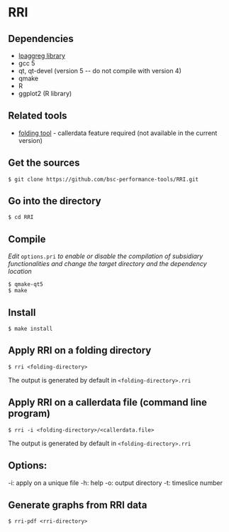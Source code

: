# RRI

## Dependencies

- [lpaggreg library](https://github.com/bsc-performance-tools/lpaggreg)
- gcc 5
- qt, qt-devel (version 5 -- do not compile with version 4)
- qmake
- R
- ggplot2 (R library)

## Related tools

- [folding tool](https://www.bsc.es/computer-sciences/performance-tools/downloads) - callerdata feature required (not available in the current version)

## Get the sources

    $ git clone https://github.com/bsc-performance-tools/RRI.git

## Go into the directory

    $ cd RRI

## Compile

*Edit* `options.pri` *to enable or disable the compilation of subsidiary functionalities and change the target directory and the dependency location*

    $ qmake-qt5
    $ make

## Install

    $ make install

## Apply RRI on a folding directory

    $ rri <folding-directory>

The output is generated by default in `<folding-directory>.rri`

## Apply RRI on a callerdata file (command line program)

    $ rri -i <folding-directory>/<callerdata.file>

The output is generated by default in `<folding-directory>.rri`

## Options:

-i: apply on a unique file
-h: help
-o: output directory
-t: timeslice number

## Generate graphs from RRI data

    $ rri-pdf <rri-directory>


